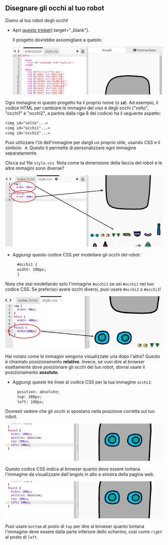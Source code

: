 ## Disegnare gli occhi al tuo robot

Diamo al tuo robot degli occhi!

+ Apri [questo trinket](http://jumpto.cc/web-robot){:target="_blank"}.
    
    Il progetto dovrebbe assomigliare a questo:
    
    ![screenshot](images/robot-starter.png)

Ogni immagine in questo progetto ha il proprio nome (o **`id`**). Ad esempio, il codice HTML per cambiare le immagini del viso e degli occhi ("volto", "occhi1" e "occhi2", a partire dalla riga 8 del codice) ha il seguente aspetto:

    <img id="volto"...>
    <img id="occhi1"...>
    <img id="occhi2"...>
    

Puoi utilizzare l'`ID` dell'immagine per dargli un proprio stile, usando CSS e il simbolo ` #`. Questo ti permette di personalizzare ogni immagine separatamente.

Clicca sul file `style.css`. Nota come la dimensione della faccia del robot e le altre immagini sono diverse?

![screenshot](images/robot-id.png)

+ Aggiungi questo codice CSS per modellare gli occhi del robot:
    
        #occhi1 {
        width: 200px;
        }
        

Nota che stai modellando solo l'immagine `#occhi1` se usi `#occhi1` nel tuo codice CSS. Se preferisci avere occhi diversi, puoi usare `#occhi2` o `#occhi3`!

![screenshot](images/robot-eyes-width.png)

Hai notato come le immagini vengono visualizzate una dopo l'altra? Questo è chiamato posizionamento **relativo**. Invece, se vuoi dire al browser esattamente dove posizionare gli occhi del tuo robot, dovrai usare il posizionamento **assoluto**.

+ Aggiungi queste tre linee al codice CSS per la tua immagine `occhi1`:
    
        position: absolute;
        top: 200px;
        left: 100px;
        

Dovresti vedere che gli occhi si spostano nella posizione corretta sul tuo robot.

![screenshot](images/robot-eyes-position.png)

Questo codice CSS indica al browser quanto deve essere lontana l'immagine da visualizzare dall'angolo in alto a sinistra della pagina web.

![screenshot](images/robot-eyes-position.png)

Puoi usare `bottom` al posto di `top` per dire al browser quanto lontana l'immagine deve essere dalla parte inferiore dello schermo, così come `right` al posto di `left`.
